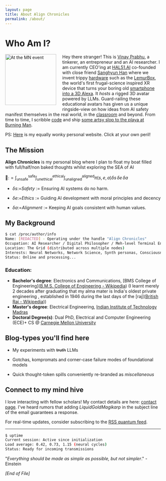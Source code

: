 ```yaml
---
layout: page
title: About Align Chronicles
permalink: /about/
---
```


# Who Am I?

<img title="Vinay Prabhu" src="{{ '/assets/images/general/me.JPG' | relative_url }}" alt="At the MN event" style="float: left; margin-right: 20px; margin-bottom: 10px;" width="165">

Hey there stranger\!  This is [Vinay Prabhu](https://scholar.google.com/citations?user=5Lck_J0AAAAJ&hl=en), a tinkerer, an entrepreneur and an AI researcher. I am currently CEO'ing at [HAL51.AI](https://hal51.ai/) co-founded with close friend [Sanghyun Han](https://www.linkedin.com/in/jjangsangy/) where we invent trippy [hardware](https://hal51.ai/) such as the [LemurBox](https://www.youtube.com/watch?v=caEJpOOrN1k&ab_channel=HAL51), the world's first frugal-science inspired XR device that turns your boring old [smartphone into a 3D Alexa](https://www.amazon.com/dp/B0DPV2PYBP). It *hosts* a rigged 3D avatar powered by LLMs. Guard-railing these educational avatars has given us a unique ringside-view on how ideas from AI safety manifest themselves in the real world, in the [classroom](https://www.youtube.com/watch?v=J-ihwfPD3YA) and beyond.
From time to time, I scribble [code](https://github.com/vinayprabhu) and ship [some artsy slop to the playa at Burning Man](https://youtu.be/sMcYkzWC2rI?feature=shared).  
 
 PS: [Here](https://www.vinayprabhu.com/) is my equally wonky personal website. Click at your own peril!

## The Mission

**Align Chronicles** is my personal blog where I plan to float my boat filled with full/half/non baked thoughts whilst exploring the SEA of AI

 
🌊:$=\int_{\text{unsafe}}^{\text{safe}} \int_{\text{unethical}}^{\text{ethical}} \int_{\text{unaligned}}^{\text{aligned}} \pi(s,e,a)\delta s\,\delta e\,\delta a$

- $\delta s$:=*Safety* := Ensuring AI systems do no harm. 

- $\delta e$:=*Ethics* := Guiding AI development with moral principles and decency

- $\delta a$:=*Alignment* := Keeping AI goals consistent with human values. 

## My Background

```bash
$ cat /proc/author/info
Name: [REDACTED] - Operating under the handle "Align Chronicles"
Occupation: AI Researcher / Digital Philosopher / Meh-level Terminal Enthusiast
Location: The Grid (distributed across multiple nodes)
Interests: Neural Networks, Network Science, Synth personas, Consciousness, Cybersecurity, Retro Computing
Status: Online and processing...
```

### Education:

- **Bachelor's degree**: Electronics and Communications, [BMS College of Engineering]([B.M.S. College of Engineering - Wikipedia](https://en.wikipedia.org/wiki/B.M.S._College_of_Engineering)) (I learnt merely 2 decades after graduating that my alma mater is India's oldest private engineering , established in 1946 during the last days of the [raj]([British Raj - Wikipedia](https://en.wikipedia.org/wiki/British_Raj)))
- ****Master's degree****: Electrical Engineering, [Indian Institute of Technology Madras](https://www.ee.iitm.ac.in/)
- **Doctoral Degree(s)**:  Dual PhD, Electrical and Computer Engineering (ECE)+ CS @ [Carnegie Mellon University](https://www.ece.cmu.edu/)

## Blog-types you'll find here

- My experiments with ~~truth~~ LLMs

- Gotchas, kompromats and corner-case failure modes of foundational models
- Quick thought-token spills conveniently re-branded as *miscellaneous*

## Connect to my mind hive

I love interacting with fellow scholars! My contact details are here: [contact page](/contact). I've heard rumors that adding *LiquidGoldMagikarp* in the subject line of the email guarantees a response.

For real-time updates, consider subscribing to the [RSS quantum feed](/feed.xml).

---

```bash
$ uptime
Current session: Active since initialization
Load average: 0.42, 0.73, 1.15 (neural cycles)
Status: Ready for incoming transmissions
```

"*Everything should be made as simple as possible, but not simpler*." - Einstein

*[End of File]*
